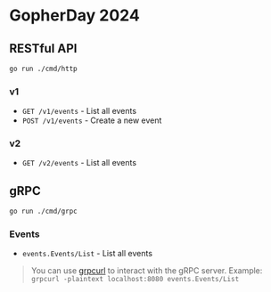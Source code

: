 GopherDay 2024
===

## RESTful API

```bash
go run ./cmd/http
```

### v1

* `GET /v1/events` - List all events
* `POST /v1/events` - Create a new event

###  v2

* `GET /v2/events` - List all events

## gRPC

```bash
go run ./cmd/grpc
```

### Events

* `events.Events/List` - List all events

> You can use [grpcurl](https://github.com/fullstorydev/grpcurl) to interact with the gRPC server.
> Example: `grpcurl -plaintext localhost:8080 events.Events/List`
